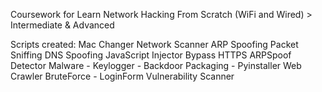 Coursework for Learn Network Hacking From Scratch (WiFi and Wired) > Intermediate & Advanced

Scripts created:
Mac Changer
Network Scanner
ARP Spoofing
Packet Sniffing
DNS Spoofing
JavaScript Injector
Bypass HTTPS
ARPSpoof Detector
Malware - Keylogger - Backdoor
Packaging - Pyinstaller
Web Crawler
BruteForce - LoginForm
Vulnerability Scanner
